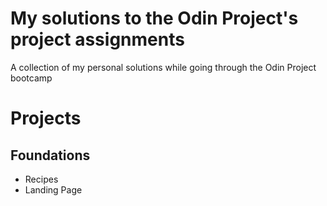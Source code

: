 # My solutions to the Odin Project's project assignments
A collection of my personal solutions while going through the Odin Project
bootcamp

# Projects
## Foundations
* Recipes
* Landing Page
